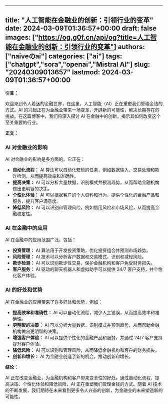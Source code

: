 
---
title: "人工智能在金融业的创新：引领行业的变革"
date: 2024-03-09T01:36:57+00:00
draft: false
images: ["https://og.g0f.cn/api/og?title=人工智能在金融业的创新：引领行业的变革"]
authors: ["naiveのai"]
categories: ["ai"]
tags: ["chatgpt","sora","openai","Mistral AI"]
slug: "20240309013657"
lastmod: 2024-03-09T01:36:57+00:00
---
**引言：**

欢迎来到令人着迷的金融世界，在这里，人工智能（AI）正在重塑我们管理金钱的方式。AI 的兴起正在为金融业带来一场变革，开辟新的可能性，解决长期存在的挑战。在这篇博客中，我们将深入探讨 AI 在金融中的创新，揭示其如何改变这个至关重要的行业。

**正文：**

### AI 对金融业的影响

AI 对金融业的影响是多方面的。它正在：

- **自动化流程：** AI 算法可以自动化繁琐的任务，例如数据输入、交易处理和欺诈检测，从而提高效率和准确性。
- **提高决策：** AI 可以分析大量数据，识别模式并预测趋势，从而帮助金融机构做出更明智的决策。
- **个性化体验：** AI 可以根据客户的个人资料和行为，提供个性化的金融产品和服务，提升客户满意度。
- **降低风险：** AI 可以识别和管理风险，例如信用风险和市场风险，从而提高金融稳定性。

### AI 在金融中的应用

AI 在金融中的应用范围广泛，包括：

- **投资管理：** AI 算法用于开发投资策略，优化投资组合并预测市场趋势。
- **风险管理：** AI 技术可以分析客户数据和交易模式，识别和减轻风险。
- **欺诈检测：** AI 可以识别欺诈性交易，保护金融机构和客户免受财务损失。
- **客户服务：** AI 驱动的聊天机器人和虚拟助手可以提供 24/7 客户支持，并个性化客户体验。

### AI 的好处和优势

AI 在金融业的应用带来了许多好处和优势，例如：

- **提高效率和准确性：** AI 可以自动化流程，减少人工错误，从而提高效率和准确性。
- **更明智的决策：** AI 可以分析大量数据，识别模式并预测趋势，从而帮助金融机构做出更明智的决策。
- **增强客户体验：** AI 可以提供个性化的金融产品和服务，并通过 24/7 客户支持提升客户体验。
- **降低风险：** AI 可以识别和管理风险，从而降低金融机构和客户的财务损失。
- **创新和增长：** AI 为金融业创造了新的机会，推动创新和增长。

**结论：**

AI 正在改变金融业，为金融机构和客户带来变革性的好处。通过自动化流程、提高决策、个性化体验和降低风险，AI 正在重塑我们管理金钱的方式。随着 AI 技术的不断发展，我们期待在未来看到更多令人兴奋的创新，为金融业的未来塑造新的可能性。